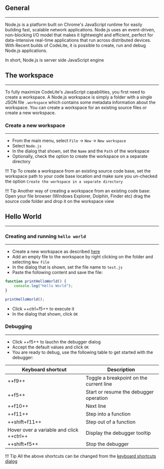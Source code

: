 ## General
---
Node.js is a platform built on Chrome's JavaScript runtime for easily building fast, scalable network applications. 
Node.js uses an event-driven, non-blocking I/O model that makes it lightweight and efficient, perfect for data-intensive real-time applications that run across distributed devices. With Recent builds of CodeLite, it is possible to create, run and debug Node.js applications.

In short, Node.js is server side JavaScript engine

## The workspace
---

To fully maximize CodeLite's JavaScript capabilities, you first need to create a workspace. A Node.js workspace is simply a folder with a single JSON file `.workspace` which contains some metadata information about the workspace.
You can create a workspace for an existing source files or create a new workspace.

### Create a new workspace
---

- From the main menu, select `File` -> `New` -> `New workspace`
- Select `Node.js`
- In the dialog that shown, set the `Name` and the `Path` of the workspace
- Optionally, check the option to create the workspace on a separate directory

!!! Tip
    To create a workspace from an existing source code base, set the workspace path to your code base location
    and make sure you un-checked the option `Create the workspace in a separate directory`

!!! Tip
    Another way of creating a workspace from an existing code base: Open your file browser (Windows Explorer, Dolphin, Finder etc)
    drag the source code folder and drop it on the workspace view


## Hello World
---

### Creating and running `hello world` 
---

- Create a new workspace as described [here](#create-a-new-workspace)
- Add an empty file to the workspace by right clicking on the folder and selecting `New File`
- In the dialog that is shown, set the file name to `test.js`
- Paste the following content and save the file:

```JavaScript
function printHelloWorld() {
    console.log("Hello World");
}

printHelloWorld();
```

- Click ++ctrl+f5++ to execute it
- In the dialog that shown, click `OK`

### Debugging
----

- Click ++f5++ to lauchn the debugger dialog
- Accept the default values and click `OK`
- You are ready to debug, use the following table to get started with the debugger:

 Keyboard shortcut                           | Description
 ------------------------------------        |--------------
 ++f9++                                      | Toggle a breakpoint on the current line
 ++f5++                                      | Start or resume the debugger operation
 ++f10++                                     | Next line
 ++f11++                                     | Step into a function
 ++shift+f11++                               | Step out of a function
 Hover over a variable and click ++ctrl++    | Display the debugger tooltip
++shift+f5++                                 | Stop the debugger

!!! Tip
    All the above shortcuts can be changed from the [keyboard shortcuts dialog](../settings/keyboard_shortcuts.md)
